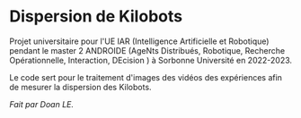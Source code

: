# Dispersion de Kilobots 

Projet universitaire pour l'UE IAR (Intelligence Artificielle et Robotique) 
pendant le master 2 ANDROIDE (AgeNts Distribués, Robotique, Recherche Opérationnelle, Interaction, DEcision )
à Sorbonne Université en 2022-2023.

Le code sert pour le traitement d'images des vidéos des expériences 
afin de mesurer la dispersion des Kilobots. 

*Fait par Doan LE.*